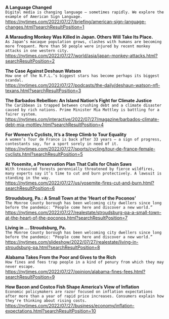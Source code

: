**A Language Changed**\
`Digital media is changing language — sometimes rapidly. We explore the example of American Sign Language.`\
https://nytimes.com/2022/07/27/briefing/american-sign-language-changes.html?searchResultPosition=1

**A Marauding Monkey Was Killed in Japan. Others Will Take Its Place.**\
`As Japan’s macaque population grows, clashes with humans are becoming more frequent. More than 50 people were injured by recent monkey attacks in one western city.`\
https://nytimes.com/2022/07/27/world/asia/japan-monkey-attacks.html?searchResultPosition=2

**The Case Against Deshaun Watson**\
`How one of the N.F.L.’s biggest stars has become perhaps its biggest scandal.`\
https://nytimes.com/2022/07/27/podcasts/the-daily/deshaun-watson-nfl-texans.html?searchResultPosition=3

**The Barbados Rebellion: An Island Nation’s Fight for Climate Justice**\
`The Caribbean is trapped between crushing debt and a climate disaster caused by rich nations. Prime Minister Mia Mottley is battling for a fairer system.`\
https://nytimes.com/interactive/2022/07/27/magazine/barbados-climate-debt-mia-mottley.html?searchResultPosition=4

**For Women’s Cyclists, It’s a Steep Climb to Tour Equality**\
`A women’s Tour de France is back after 33 years — a sign of progress, contestants say, for a sport sorely in need of it.`\
https://nytimes.com/2022/07/27/sports/cycling/tour-de-france-female-cyclists.html?searchResultPosition=5

**At Yosemite, a Preservation Plan That Calls for Chain Saws**\
`With treasured forests perennially threatened by fierce wildfires, many experts say it’s time to cut and burn protectively. A lawsuit is standing in the way.`\
https://nytimes.com/2022/07/27/us/yosemite-fires-cut-and-burn.html?searchResultPosition=6

**Stroudsburg, Pa.: A Small Town at the ‘Heart of the Poconos’**\
`The Monroe County borough has been welcoming city dwellers since long before the pandemic: “People come here and discover a new world.”`\
https://nytimes.com/2022/07/27/realestate/stroudsburg-pa-a-small-town-at-the-heart-of-the-poconos.html?searchResultPosition=7

**Living in ... Stroudsburg, Pa.**\
`The Monroe County borough has been welcoming city dwellers since long before the pandemic: “People come here and discover a new world.”`\
https://nytimes.com/slideshow/2022/07/27/realestate/living-in-stroudsburg-pa.html?searchResultPosition=8

**Alabama Takes From the Poor and Gives to the Rich**\
`How fines and fees trap people in a kind of penury from which they may never escape.`\
https://nytimes.com/2022/07/27/opinion/alabama-fines-fees.html?searchResultPosition=9

**How Bacon and Costco Fish Shape America’s View of Inflation**\
`Economic policymakers are razor focused on inflation expectations after more than a year of rapid price increases. Consumers explain how they’re thinking about rising costs.`\
https://nytimes.com/2022/07/27/business/economy/inflation-expectations.html?searchResultPosition=10

